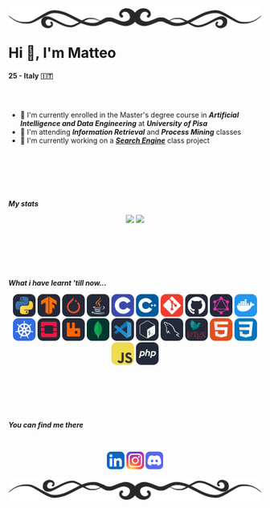 <!-- TOP BANNER -->
<div>
<img align="center", src="./banners/HDividerG.png"
style="margin: -100px 0px -90px 0px">
</div>

<!-- GENERAL INFO -->
<div>

  # Hi 👋, I'm Matteo
  #### 25 - Italy 🇮🇹
</div>


##
<br>
<!-- OTHER INFO -->
<div>

- 🔭 I'm currently enrolled in the Master's degree course in ***Artificial Intelligence and Data Engineering*** at ***University of Pisa***
- 🌱 I'm attending ***Information Retrieval*** and ***Process Mining*** classes
- 🔧 I'm currently working on a [***Search Engine***](https://github.com/gabrielemarino-gm/Search-Engine-MIRCV) class project
</div>

<br><br>

##
<br>
<!-- PERSONAL STATISTICS -->
<div>
<p align="center">

***My stats***
</p>

<p align="center", href="https://github.com/anuraghazra/github-readme-stats">
<img height=140, src="https://github-readme-stats.vercel.app/api/top-langs/?username=PatatoBy&layout=compact&theme=dark&size_weight=0.2&count_weight=1">
<img height=140, src = "https://github-readme-stats.vercel.app/api?username=PatatoBy&show_icons=true&theme=dark">
</p>
</div>
<br><br>
 
##
<br>
<!-- LANGS AND TOOLS -->
<div>
<p align="center">

***What i have learnt 'till now...***
</p>

<p align="center">
<img src="./icons/Python-Dark.svg" width="45">
<img src="./icons/TensorFlow-Dark.svg" width="45">
<img src="./icons/PyTorch-Dark.svg" width="45">
<img src="./icons/Java-Dark.svg" width="45">
<img src="./icons/C.svg" width="45">
<img src="./icons/CPP.svg" width="45">
<img src="./icons/Git.svg" width="45">
<img src="./icons/Github-Dark.svg" width="45">
<img src="./icons/GraphQL-Dark.svg" width="45">
<img src="./icons/Docker.svg" width="45">
<img src="./icons/Kubernetes.svg" width="45">
<img src="./icons/OpenStack-Dark.svg" width="45">
<img src="./icons/RabbitMQ-Dark.svg" width="45">
<img src="./icons/MongoDB.svg" width="45">
<img src="./icons/VSCode-Dark.svg" width="45">
<img src="./icons/Bash-Dark.svg" width="45">
<img src="./icons/MySQL-Dark.svg" width="45">
<img src="./icons/LaTeX-Dark.svg" width="45">
<img src="./icons/HTML.svg" width="45">
<img src="./icons/CSS.svg" width="45">
<img src="./icons/JavaScript.svg" width="45">
<img src="./icons/PHP-Dark.svg" width="45">
</p>

</div>
<br><br>

##
<br>
<!-- MY SOCIAL NETWORKS -->
<div>
<p align="center">

***You can find me there***
</p>
<br>
<p align="center">
<img href="" src="./icons/LinkedIn.svg" width="35">
<img href="" src="./icons/Instagram.svg" width="35">
<img href="" src="./icons/Discord.svg" width="35">
</p>
</div>
<br>

<!-- BOTTOM BANNER -->

<div>
<img align="center", src="./banners/HDividerGR.png"
style="margin: -100px 0px -90px 0px;">
</div>
